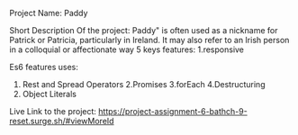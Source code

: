 Project Name: Paddy

Short Description Of the project: Paddy" is often used as a nickname for Patrick or Patricia, particularly in Ireland. It may also refer to an Irish person in a colloquial or affectionate way
5 keys features: 
 1.responsive

Es6 features uses: 
 1. Rest and Spread Operators
 2.Promises
 3.forEach
 4.Destructuring
 5. Object Literals

Live Link to the project: https://project-assignment-6-bathch-9-reset.surge.sh/#viewMoreId